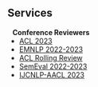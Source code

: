 ## Services

<h4 style="margin:0 10px 0;">Conference Reviewers</h4>

<ul style="margin:0 0 5px;">
  <li><a href="https://2023.aclweb.org/"><autocolor>ACL 2023</autocolor></a></li>
  <li><a href="https://2023.emnlp.org/"><autocolor>EMNLP 2022-2023</autocolor></a></li>
  <li><a href="https://aclrollingreview.org/"><autocolor>ACL Rolling Review</autocolor></a></li>
  <li><a href="https://semeval.github.io/SemEval2023/tasks.html"><autocolor>SemEval 2022-2023</autocolor></a></li>
  <li><a href="http://www.ijcnlp-aacl2023.org//"><autocolor>IJCNLP-AACL 2023</autocolor></a></li>
</ul>
